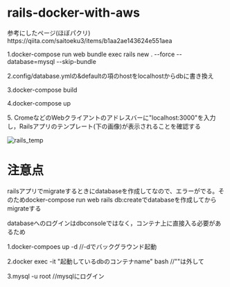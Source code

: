 # rails-docker-with-aws

<p>参考にしたページ(ほぼパクリ) https://qiita.com/saitoeku3/items/b1aa2ae143624e551aea</p>

<p>1.docker-compose run web bundle exec rails new . --force --database=mysql --skip-bundle<p>
 
<p>2.config/database.ymlの&defaultの項のhostをlocalhostからdbに書き換え</p>

<p>3.docker-compose build</p>

<p>4.docker-compose up<p>
  
<p>5. CromeなどのWebクライアントのアドレスバーに"localhost:3000"を入力し，Railsアプリのテンプレート(下の画像)が表示されることを確認する</p>

<img border="0" src="https://cdn-ak.f.st-hatena.com/images/fotolife/k/kisokoji/20180131/20180131090648.png" alt="rails_temp">

<h1>注意点</h1>
<p>railsアプリでmigrateするときにdatabaseを作成してなので、エラーがでる。そのためdocker-compose run web rails db:createでdatabaseを作成してからmigrateする</p>
<p>databaseへのログインはdbconsoleではなく，コンテナ上に直接入る必要があるため</p>
<p>1.docker-compoes up -d //-dでバックグラウンド起動</p>
<p>2.docker exec -it "起動しているdbのコンテナname" bash //""は外して</p>
<p>3.mysql -u root //mysqlにログイン</p>
